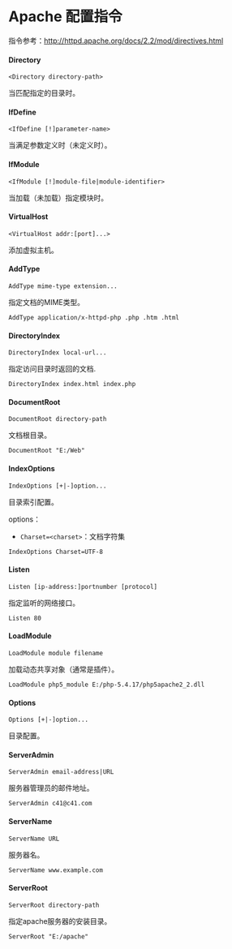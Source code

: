 # Apache 配置指令

指令参考：http://httpd.apache.org/docs/2.2/mod/directives.html

#### Directory

```
<Directory directory-path> 
```

当匹配指定的目录时。

#### IfDefine

```
<IfDefine [!]parameter-name> 
```

当满足参数定义时（未定义时）。

#### IfModule

```
<IfModule [!]module-file|module-identifier> 
```

当加载（未加载）指定模块时。

#### VirtualHost

```
<VirtualHost addr:[port]...>
```

添加虚拟主机。

#### AddType	

```
AddType mime-type extension...	
```

指定文档的MIME类型。	

```
AddType application/x-httpd-php .php .htm .html
```

#### DirectoryIndex	

``` 
DirectoryIndex local-url...	
```

指定访问目录时返回的文档.	

```
DirectoryIndex index.html index.php
```

#### DocumentRoot	

```
DocumentRoot directory-path	
```

文档根目录。	

```
DocumentRoot "E:/Web"
```

#### IndexOptions	

```
IndexOptions [+|-]option...
```

目录索引配置。

options：
- `Charset=<charset>`：文档字符集	

```
IndexOptions Charset=UTF-8
```

#### Listen

```
Listen [ip-address:]portnumber [protocol]
```	
指定监听的网络接口。	

```
Listen 80
```

#### LoadModule	

```
LoadModule module filename	
```

加载动态共享对象（通常是插件）。

```
LoadModule php5_module E:/php-5.4.17/php5apache2_2.dll
```

#### Options	

```
Options [+|-]option...	
```

目录配置。

#### ServerAdmin	

```
ServerAdmin email-address|URL
```	

服务器管理员的邮件地址。

```
ServerAdmin c41@c41.com
```

#### ServerName	

```
ServerName URL
```

服务器名。

```
ServerName www.example.com
```

#### ServerRoot	

```
ServerRoot directory-path
```	

指定apache服务器的安装目录。

```
ServerRoot "E:/apache"
```